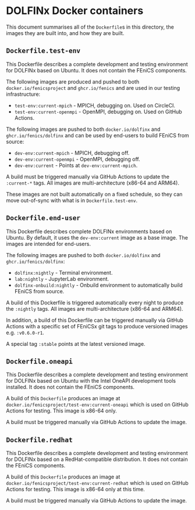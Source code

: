 # DOLFINx Docker containers

This document summarises all of the `Dockerfile`s in this directory, the images
they are built into, and how they are built.

## `Dockerfile.test-env`

This Dockerfile describes a complete development and testing environment for
DOLFINx based on Ubuntu. It does not contain the FEniCS components.

The following images are produced and pushed to both `docker.io/fenicsproject`
and `ghcr.io/fenics` and are used in our testing infrastructure:

* `test-env:current-mpich` - MPICH, debugging on. Used on CircleCI.
* `test-env:current-openmpi` - OpenMPI, debugging on. Used on GitHub Actions.

The following images are pushed to both `docker.io/dolfinx` and
`ghcr.io/fenics/dolfinx` and can be used by end-users to build FEniCS from
source:

* `dev-env:current-mpich` -  MPICH, debugging off.
* `dev-env:current-openmpi` - OpenMPI, debugging off.
* `dev-env:current` - Points at `dev-env:current-mpich`.

A build must be triggered manually via GitHub Actions to update the `:current-*`
tags. All images are multi-architecture (x86-64 and ARM64).

These images are not built automatically on a fixed schedule, so they can move
out-of-sync with what is in `Dockerfile.test-env`.

## `Dockerfile.end-user`

This Dockerfile describes complete DOLFINx environments based on Ubuntu. By
default, it uses the `dev-env:current` image as a base image. The images are
intended for end-users.

The following images are pushed to both `docker.io/dolfinx` and
`ghcr.io/fenics/dolfinx`:

* `dolfinx:nightly` - Terminal environment.
* `lab:nightly` - JupyterLab environment.
* `dolfinx-onbuild:nightly` - Onbuild environment to automatically build FEniCS
  from source.

A build of this Dockerfile is triggered automatically every night to produce
the `:nightly` tags. All images are multi-architecture (x86-64 and ARM64).

In addition, a build of this Dockerfile can be triggered manually via GitHub
Actions with a specific set of FEniCSx git tags to produce versioned images
e.g. `:v0.6.0-r1`.

A special tag `:stable` points at the latest versioned image.

## `Dockerfile.oneapi`

This Dockerfile describes a complete development and testing environment for
DOLFINx based on Ubuntu with the Intel OneAPI development tools installed. It
does not contain the FEniCS components.

A build of this `Dockerfile` produces an image at
`docker.io/fenicsproject/test-env:current-oneapi` which is used on GitHub
Actions for testing. This image is x86-64 only.

A build must be triggered manually via GitHub Actions to update the image.

## `Dockerfile.redhat`

This Dockerfile describes a complete development and testing environment for
DOLFINx based on a RedHat-compatible distribution. It does not contain the
FEniCS components.

A build of this `Dockerfile` produces an image at
`docker.io/fenicsproject/test-env:current-redhat` which is used on GitHub
Actions for testing. This image is x86-64 only at this time. 

A build must be triggered manually via GitHub Actions to update the image.
